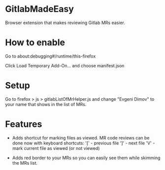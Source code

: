 # GitlabMadeEasy
Browser extension that makes reviewing Gitlab MRs easier.

# How to enable
Go to about:debugging#/runtime/this-firefox 

Click Load Temporary Add-On... and choose manifest.json

# Setup
Go to firefox > js > gitlabListOfMrHelper.js and change "Evgeni Dimov" to your name that shows in the list of MRs.

# Features
- Adds shortcut for marking files as viewed. 
MR code reviews can be done now with keyboard shortcuts: 
'[' - previous file
']' - next file
'V' - mark current file as viewed (or not viewed)

- Adds red border to your MRs so you can easily see them while skimming the MRs list. 
